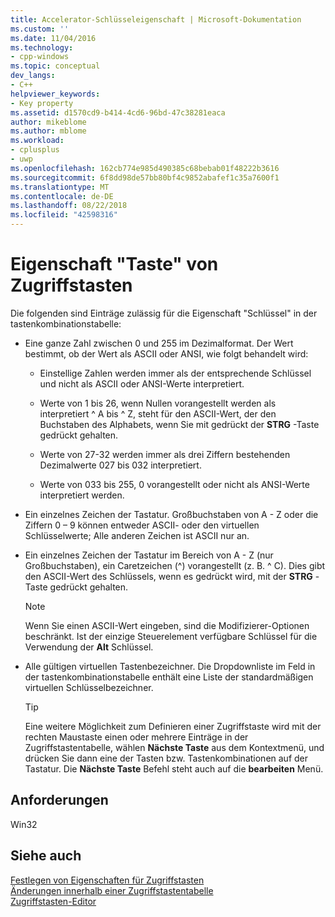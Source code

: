 ```yaml
---
title: Accelerator-Schlüsseleigenschaft | Microsoft-Dokumentation
ms.custom: ''
ms.date: 11/04/2016
ms.technology:
- cpp-windows
ms.topic: conceptual
dev_langs:
- C++
helpviewer_keywords:
- Key property
ms.assetid: d1570cd9-b414-4cd6-96bd-47c38281eaca
author: mikeblome
ms.author: mblome
ms.workload:
- cplusplus
- uwp
ms.openlocfilehash: 162cb774e985d490385c68bebab01f48222b3616
ms.sourcegitcommit: 6f8dd98de57bb80bf4c9852abafef1c35a7600f1
ms.translationtype: MT
ms.contentlocale: de-DE
ms.lasthandoff: 08/22/2018
ms.locfileid: "42598316"
---
```

# <a name="accelerator-key-property"></a>Eigenschaft "Taste" von Zugriffstasten

Die folgenden sind Einträge zulässig für die Eigenschaft "Schlüssel" in der tastenkombinationstabelle:

- Eine ganze Zahl zwischen 0 und 255 im Dezimalformat. Der Wert bestimmt, ob der Wert als ASCII oder ANSI, wie folgt behandelt wird:

   - Einstellige Zahlen werden immer als der entsprechende Schlüssel und nicht als ASCII oder ANSI-Werte interpretiert.

   - Werte von 1 bis 26, wenn Nullen vorangestellt werden als interpretiert ^ A bis ^ Z, steht für den ASCII-Wert, der den Buchstaben des Alphabets, wenn Sie mit gedrückt der **STRG** -Taste gedrückt gehalten.

   - Werte von 27-32 werden immer als drei Ziffern bestehenden Dezimalwerte 027 bis 032 interpretiert.

   - Werte von 033 bis 255, 0 vorangestellt oder nicht als ANSI-Werte interpretiert werden.

- Ein einzelnes Zeichen der Tastatur. Großbuchstaben von A - Z oder die Ziffern 0 – 9 können entweder ASCII- oder den virtuellen Schlüsselwerte; Alle anderen Zeichen ist ASCII nur an.

- Ein einzelnes Zeichen der Tastatur im Bereich von A - Z (nur Großbuchstaben), ein Caretzeichen (^) vorangestellt (z. B. ^ C). Dies gibt den ASCII-Wert des Schlüssels, wenn es gedrückt wird, mit der **STRG** -Taste gedrückt gehalten.

   > [!NOTE]
   > Wenn Sie einen ASCII-Wert eingeben, sind die Modifizierer-Optionen beschränkt. Ist der einzige Steuerelement verfügbare Schlüssel für die Verwendung der **Alt** Schlüssel.

- Alle gültigen virtuellen Tastenbezeichner. Die Dropdownliste im Feld in der tastenkombinationstabelle enthält eine Liste der standardmäßigen virtuellen Schlüsselbezeichner.

   > [!TIP]
   > Eine weitere Möglichkeit zum Definieren einer Zugriffstaste wird mit der rechten Maustaste einen oder mehrere Einträge in der Zugriffstastentabelle, wählen **Nächste Taste** aus dem Kontextmenü, und drücken Sie dann eine der Tasten bzw. Tastenkombinationen auf der Tastatur. Die **Nächste Taste** Befehl steht auch auf die **bearbeiten** Menü.

## <a name="requirements"></a>Anforderungen

Win32

## <a name="see-also"></a>Siehe auch

[Festlegen von Eigenschaften für Zugriffstasten](../windows/setting-accelerator-properties.md)  
[Änderungen innerhalb einer Zugriffstastentabelle](../windows/editing-in-an-accelerator-table.md)  
[Zugriffstasten-Editor](../windows/accelerator-editor.md)